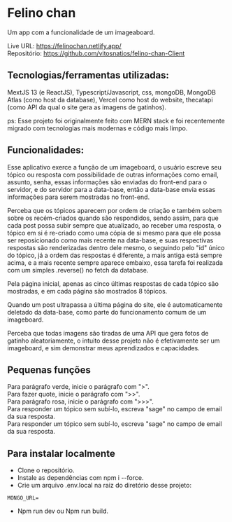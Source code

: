 # Felino chan

Um app com a funcionalidade de um imageaboard.

Live URL: https://felinochan.netlify.app/ \
Repositório: https://github.com/vitosnatios/felino-chan-Client

## Tecnologias/ferramentas utilizadas:

MextJS 13 (e ReactJS), Typescript/Javascript, css, mongoDB, MongoDB Atlas (como host da database), Vercel como host do website, thecatapi (como API da qual o site gera as imagens de gatinhos).

ps: Esse projeto foi originalmente feito com MERN stack e foi recentemente migrado com tecnologias mais modernas e código mais limpo.

## Funcionalidades:

Esse aplicativo exerce a função de um imageboard, o usuário escreve seu tópico ou resposta com possibilidade de outras informações como email, assunto, senha, essas informações são enviadas do front-end para o servidor, e do servidor para a data-base, então a data-base envia essas informações para serem mostradas no front-end.

Perceba que os tópicos aparecem por ordem de criação e também sobem sobre os recém-criados quando são respondidos, sendo assim, para que cada post possa subir sempre que atualizado, ao receber uma resposta, o tópico em si é re-criado como uma cópia de si mesmo para que ele possa ser reposicionado como mais recente na data-base, e suas respectivas respostas são renderizadas dentro dele mesmo, o seguindo pelo "id" único do tópico, já a ordem das respostas é diferente, a mais antiga está sempre acima, e a mais recente sempre aparece embaixo, essa tarefa foi realizada com um simples .reverse() no fetch da database.

Pela página inicial, apenas as cinco últimas respostas de cada tópico são mostradas, e em cada página são mostrados 8 tópicos.

Quando um post ultrapassa a última página do site, ele é automaticamente deletado da data-base, como parte do funcionamento comum de um imageboard.

Perceba que todas imagens são tiradas de uma API que gera fotos de gatinho aleatoriamente, o intuito desse projeto não é efetivamente ser um imageboard, e sim demonstrar meus aprendizados e capacidades.

## Pequenas funções

Para parágrafo verde, inicie o parágrafo com ">". \
Para fazer quote, inicie o parágrafo com ">>". \
Para parágrafo rosa, inicie o parágrafo com ">>>". \
Para responder um tópico sem subí-lo, escreva "sage" no campo de email da sua resposta. \
Para responder um tópico sem subí-lo, escreva "sage" no campo de email da sua resposta.

## Para instalar localmente

- Clone o repositório.
- Instale as dependências com npm i --force.
- Crie um arquivo .env.local na raiz do diretório desse projeto:

```env
MONGO_URL=
```

- Npm run dev ou Npm run build.
